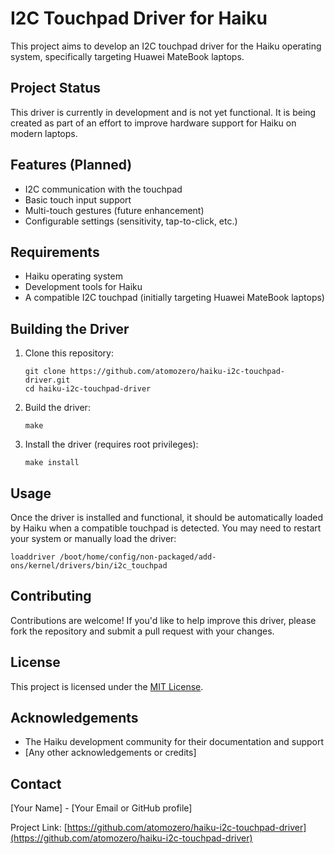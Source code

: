 # I2C Touchpad Driver for Haiku

This project aims to develop an I2C touchpad driver for the Haiku operating system, specifically targeting Huawei MateBook laptops.

## Project Status

This driver is currently in development and is not yet functional. It is being created as part of an effort to improve hardware support for Haiku on modern laptops.

## Features (Planned)

- I2C communication with the touchpad
- Basic touch input support
- Multi-touch gestures (future enhancement)
- Configurable settings (sensitivity, tap-to-click, etc.)

## Requirements

- Haiku operating system
- Development tools for Haiku
- A compatible I2C touchpad (initially targeting Huawei MateBook laptops)

## Building the Driver

1. Clone this repository:
   ```
   git clone https://github.com/atomozero/haiku-i2c-touchpad-driver.git
   cd haiku-i2c-touchpad-driver
   ```

2. Build the driver:
   ```
   make
   ```

3. Install the driver (requires root privileges):
   ```
   make install
   ```

## Usage

Once the driver is installed and functional, it should be automatically loaded by Haiku when a compatible touchpad is detected. You may need to restart your system or manually load the driver:

```
loaddriver /boot/home/config/non-packaged/add-ons/kernel/drivers/bin/i2c_touchpad
```

## Contributing

Contributions are welcome! If you'd like to help improve this driver, please fork the repository and submit a pull request with your changes.

## License

This project is licensed under the [MIT License](LICENSE).

## Acknowledgements

- The Haiku development community for their documentation and support
- [Any other acknowledgements or credits]

## Contact

[Your Name] - [Your Email or GitHub profile]

Project Link: [https://github.com/atomozero/haiku-i2c-touchpad-driver](https://github.com/atomozero/haiku-i2c-touchpad-driver)
